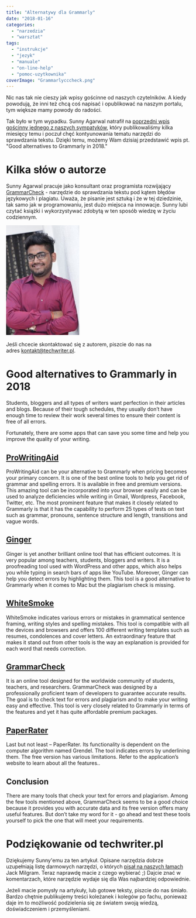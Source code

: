 ```yaml
---
title: "Alternatywy dla Grammarly"
date: "2018-01-16"
categories: 
  - "narzedzia"
  - "warsztat"
tags: 
  - "instrukcje"
  - "jezyk"
  - "manuale"
  - "on-line-help"
  - "pomoc-uzytkownika"
coverImage: "Grammarlycccheck.png"
---
```


Nic nas tak nie cieszy jak wpisy gościnne od naszych czytelników. A kiedy powodują, że inni też chcą coś napisać i opublikować na naszym portalu, tym większe mamy powody do radości.

Tak było w tym wypadku. Sunny Agarwal natrafił na [poprzedni wpis gościnny jednego z naszych sympatyków](http://techwriter.pl/darmowe-narzedzia-do-sprawdzania-tekstu/), który publikowaliśmy kilka miesięcy temu i poczuł chęć kontyunowania tematu narzędzi do sprawdzania tekstu. Dzięki temu, możemy Wam dzisiaj przedstawić wpis pt. "Good alternatives to Grammarly in 2018."

# Kilka słów o autorze

Sunny Agarwal pracuje jako konsultant oraz programista rozwijający [GrammarCheck](https://www.mygrammarcheck.com) - narzędzie do sprawdzania tekstu pod kątem błędów językowych i plagiatu. Uważa, że pisanie jest sztuką i że w tej dziedzinie, tak samo jak w programowaniu, jest dużo miejsca na innowacje. Sunny lubi czytać książki i wykorzystywać zdobytą w ten sposób wiedzę w życiu codziennym.

[![](images/profilepic-200x300.jpg)](http://techwriter.pl/wp-content/uploads/2018/01/profilepic.jpg)

Jeśli chcecie skontaktować się z autorem, piszcie do nas na adres [kontakt@techwriter.pl](mailto:kontakt@techwriter.pl).

# Good alternatives to Grammarly in 2018

Students, bloggers and all types of writers want perfection in their articles and blogs. Because of their tough schedules, they usually don’t have enough time to review their work several times to ensure their content is free of all errors.  

Fortunately, there are some apps that can save you some time and help you improve the quality of your writing.

## [**ProWritingAid**](https://prowritingaid.com/)

ProWritingAid can be your alternative to Grammarly when pricing becomes your primary concern. It is one of the best online tools to help you get rid of grammar and spelling errors. It is available in free and premium versions. This amazing tool can be incorporated into your browser easily and can be used to analyze deficiencies while writing in Gmail, Wordpress, Facebook, Twitter, etc. The most prominent feature that makes it closely related to Grammarly is that it has the capability to perform 25 types of tests on text such as grammar, pronouns, sentence structure and length, transitions and vague words.

## [**Ginger**](http://www.gingersoftware.com/grammarcheck)

Ginger is yet another brilliant online tool that has efficient outcomes. It is very popular among teachers, students, bloggers and writers. It is a proofreading tool used with WordPress and other apps, which also helps you while typing in search bars of apps like YouTube. Moreover, Ginger can help you detect errors by highlighting them. This tool is a good alternative to Grammarly when it comes to Mac but the plagiarism check is missing.

## [**WhiteSmoke**](http://www.whitesmoke.com/free-online-checker)

WhiteSmoke indicates various errors or mistakes in grammatical sentence framing, writing styles and spelling mistakes. This tool is compatible with all the devices and browsers and offers 100 different writing templates such as resumes, condolences and cover letters. An extraordinary feature that makes it stand out from other tools is the way an explanation is provided for each word that needs correction.

## [**GrammarCheck**](https://www.mygrammarcheck.com)

It is an online tool designed for the worldwide community of students, teachers, and researchers. GrammarCheck was designed by a professionally proficient team of developers to guarantee accurate results. The goal is to check text for errors and plagiarism and to make your writing easy and effective. This tool is very closely related to Grammarly in terms of the features and yet it has quite affordable premium packages.

## [**PaperRater**](https://www.paperrater.com/)

Last but not least – PaperRater. Its functionality is dependent on the computer algorithm named Grendel. The tool indicates errors by underlining them. The free version has various limitations. Refer to the application’s website to learn about all the features..

## **Conclusion**

There are many tools that check your text for errors and plagiarism. Among the few tools mentioned above, GrammarCheck seems to be a good choice because it provides you with accurate data and its free version offers many useful features. But don’t take my word for it - go ahead and test these tools yourself to pick the one that will meet your requirements.

# Podziękowanie od techwriter.pl

Dziękujemy Sunny'emu za ten artykuł. Opisane narzędzia dobrze uzupełniają listę darmowych narzędzi, o których [pisał na naszych łamach](http://techwriter.pl/darmowe-narzedzia-do-sprawdzania-tekstu/) Jack Milgram. Teraz naprawdę macie z czego wybierać ;) Dajcie znać w komentarzach, które narzędzie wydaje się dla Was najbardziej odpowiednie.

Jeżeli macie pomysły na artykuły, lub gotowe teksty, piszcie do nas śmiało. Bardzo chętnie publikujemy treści koleżanek i kolegów po fachu, ponieważ daje im to możliwość podzielenia się ze światem swoją wiedzą, doświadczeniem i przemyśleniami.
